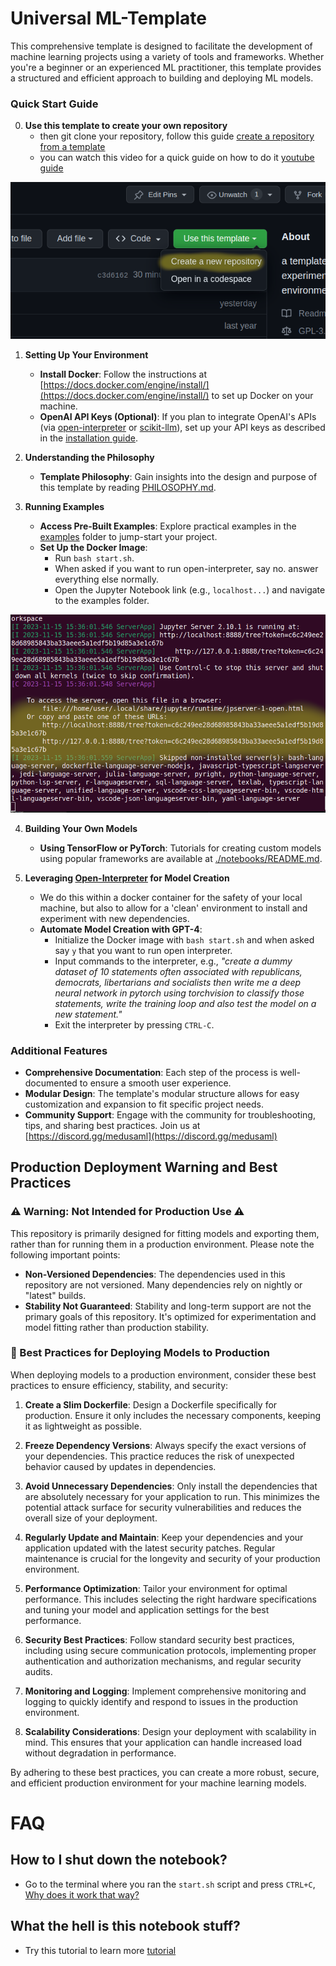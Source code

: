 # Universal ML-Template

This comprehensive template is designed to facilitate the development of machine learning projects using a variety of tools and frameworks. Whether you're a beginner or an experienced ML practitioner, this template provides a structured and efficient approach to building and deploying ML models.

### Quick Start Guide

0. **Use this template to create your own repository**
    - then git clone your repository, follow this guide [create a repository from a template](https://docs.github.com/en/repositories/creating-and-managing-repositories/creating-a-repository-from-a-template)
    - you can watch this video for a quick guide on how to do it [youtube guide](https://www.youtube.com/watch?v=Mby9F-BP6I0)

![repo](./docs/new_repo.png)

1. **Setting Up Your Environment**
    - **Install Docker**:  Follow the instructions at [https://docs.docker.com/engine/install/](https://docs.docker.com/engine/install/) to set up Docker on your machine.
    - **OpenAI API Keys (Optional)**: If you plan to integrate OpenAI's APIs (via [open-interpreter](https://github.com/KillianLucas/open-interpreter) or [scikit-llm](https://github.com/iryna-kondr/scikit-llm)), set up your API keys as described in the [installation guide](./docs/INSTALL.md).

2. **Understanding the Philosophy**
    - **Template Philosophy**: Gain insights into the design and purpose of this template by reading [PHILOSOPHY.md](./docs/PHILOSOPHY.md).

3. **Running Examples**
    - **Access Pre-Built Examples**: Explore practical examples in the [examples](./examples/) folder to jump-start your project.
    - **Set Up the Docker Image**:
        - Run `bash start.sh`.
        - When asked if you want to run open-interpreter, say no. answer everything else normally.
        - Open the Jupyter Notebook link (e.g., `localhost...`) and navigate to the examples folder.

![jupyter link example](./docs/jupyter.png)

4. **Building Your Own Models**
    - **Using TensorFlow or PyTorch**: Tutorials for creating custom models using popular frameworks are available at [./notebooks/README.md](./notebooks/README.md).

5. **Leveraging [Open-Interpreter](https://github.com/KillianLucas/open-interpreter/) for Model Creation**
    - We do this within a docker container for the safety of your local machine, but also to allow for a 'clean' environment to install and experiment with new dependencies.
    - **Automate Model Creation with GPT-4**:
        - Initialize the Docker image with `bash start.sh` and when asked say `y` that you want to run open interpreter.
        - Input commands to the interpreter, e.g., _"create a dummy dataset of 10 statements often associated with republicans, democrats, libertarians and socialists then write me a deep neural network in pytorch using torchvision to classify those statements, write the training loop and also test the model on a new statement."_
        - Exit the interpreter by pressing `CTRL-C`.

### Additional Features
- **Comprehensive Documentation**: Each step of the process is well-documented to ensure a smooth user experience.
- **Modular Design**: The template's modular structure allows for easy customization and expansion to fit specific project needs.
- **Community Support**: Engage with the community for troubleshooting, tips, and sharing best practices. Join us at [https://discord.gg/medusaml](https://discord.gg/medusaml)

## Production Deployment Warning and Best Practices

### ⚠️ Warning: Not Intended for Production Use ⚠️
This repository is primarily designed for fitting models and exporting them, rather than for running them in a production environment. Please note the following important points:

- **Non-Versioned Dependencies**: The dependencies used in this repository are not versioned. Many dependencies rely on nightly or "latest" builds.
- **Stability Not Guaranteed**: Stability and long-term support are not the primary goals of this repository. It's optimized for experimentation and model fitting rather than production stability.

### 🚀 Best Practices for Deploying Models to Production
When deploying models to a production environment, consider these best practices to ensure efficiency, stability, and security:

1. **Create a Slim Dockerfile**: Design a Dockerfile specifically for production. Ensure it only includes the necessary components, keeping it as lightweight as possible.

2. **Freeze Dependency Versions**: Always specify the exact versions of your dependencies. This practice reduces the risk of unexpected behavior caused by updates in dependencies.

3. **Avoid Unnecessary Dependencies**: Only install the dependencies that are absolutely necessary for your application to run. This minimizes the potential attack surface for security vulnerabilities and reduces the overall size of your deployment.

4. **Regularly Update and Maintain**: Keep your dependencies and your application updated with the latest security patches. Regular maintenance is crucial for the longevity and security of your production environment.

5. **Performance Optimization**: Tailor your environment for optimal performance. This includes selecting the right hardware specifications and tuning your model and application settings for the best performance.

6. **Security Best Practices**: Follow standard security best practices, including using secure communication protocols, implementing proper authentication and authorization mechanisms, and regular security audits.

7. **Monitoring and Logging**: Implement comprehensive monitoring and logging to quickly identify and respond to issues in the production environment.

8. **Scalability Considerations**: Design your deployment with scalability in mind. This ensures that your application can handle increased load without degradation in performance.

By adhering to these best practices, you can create a more robust, secure, and efficient production environment for your machine learning models.

# FAQ

## How to I shut down the notebook?

* Go to the terminal where you ran the ```start.sh``` script and press ```CTRL+C```, [Why does it work that way?](https://askubuntu.com/questions/520454/why-do-we-use-ctrl-c-ctrl-x-ctrl-z-in-terminal)

## What the hell is this notebook stuff?

* Try this tutorial to learn more [tutorial](https://jupyter.org/try)

